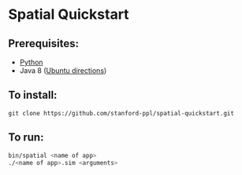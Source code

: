 # Spatial Quickstart

## Prerequisites:
  
  * [Python](https://www.python.org/downloads/)
  * Java 8 ([Ubuntu directions](https://www.digitalocean.com/community/tutorials/how-to-install-java-with-apt-get-on-ubuntu-16-04))

## To install:
  
  `git clone https://github.com/stanford-ppl/spatial-quickstart.git`


## To run:

```bash
bin/spatial <name of app>
./<name of app>.sim <arguments>
```
